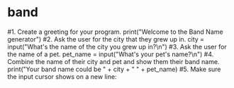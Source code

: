 # band

#1. Create a greeting for your program.
print("Welcome to the Band Name generator")
#2. Ask the user for the city that they grew up in.
city = input("What's the name of the city you grew up in?\n")
#3. Ask the user for the name of a pet.
pet_name = input("What's your pet's name?\n")
#4. Combine the name of their city and pet and show them their band name.
print("Your band name could be " + city + " " + pet_name)
#5. Make sure the input cursor shows on a new line:
